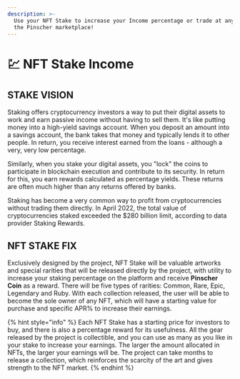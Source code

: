 ```yaml
---
description: >-
  Use your NFT Stake to increase your Income percentage or trade at any time on
  the Pinscher marketplace!
---
```


# 💹 NFT Stake Income

## STAKE VISION

Staking offers cryptocurrency investors a way to put their digital assets to work and earn passive income without having to sell them. It's like putting money into a high-yield savings account. When you deposit an amount into a savings account, the bank takes that money and typically lends it to other people. In return, you receive interest earned from the loans - although a very, very low percentage.

Similarly, when you stake your digital assets, you "lock" the coins to participate in blockchain execution and contribute to its security. In return for this, you earn rewards calculated as percentage yields. These returns are often much higher than any returns offered by banks.

Staking has become a very common way to profit from cryptocurrencies without trading them directly. In April 2022, the total value of cryptocurrencies staked exceeded the $280 billion limit, according to data provider Staking Rewards.

## NFT STAKE FIX

Exclusively designed by the project, NFT Stake will be valuable artworks and special rarities that will be released directly by the project, with utility to increase your staking percentage on the platform and receive **Pinscher Coin** as a reward. There will be five types of rarities: Common, Rare, Epic, Legendary and Ruby. With each collection released, the user will be able to become the sole owner of any NFT, which will have a starting value for purchase and specific APR% to increase their earnings.

{% hint style="info" %}
Each NFT Stake has a starting price for investors to buy, and there is also a percentage reward for its usefulness. All the gear released by the project is collectible, and you can use as many as you like in your stake to increase your earnings. The larger the amount allocated in NFTs, the larger your earnings will be. The project can take months to release a collection, which reinforces the scarcity of the art and gives strength to the NFT market.
{% endhint %}
